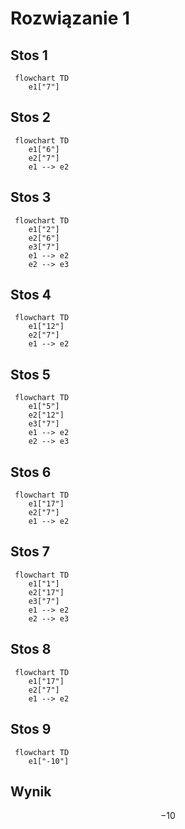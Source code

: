 # Rozwiązanie 1

## Stos 1

```mermaid
 flowchart TD
    e1["7"]
```

## Stos 2

```mermaid
 flowchart TD
    e1["6"]
    e2["7"]
    e1 --> e2
```

## Stos 3

```mermaid
 flowchart TD
    e1["2"]
    e2["6"]
    e3["7"]
    e1 --> e2
    e2 --> e3
```

## Stos 4

```mermaid
 flowchart TD
    e1["12"]
    e2["7"]
    e1 --> e2
```

## Stos 5

```mermaid
 flowchart TD
    e1["5"]
    e2["12"]
    e3["7"]
    e1 --> e2
    e2 --> e3
```

## Stos 6

```mermaid
 flowchart TD
    e1["17"]
    e2["7"]
    e1 --> e2
```

## Stos 7

```mermaid
 flowchart TD
    e1["1"]
    e2["17"]
    e3["7"]
    e1 --> e2
    e2 --> e3
```

## Stos 8

```mermaid
 flowchart TD
    e1["17"]
    e2["7"]
    e1 --> e2
```

## Stos 9

```mermaid
 flowchart TD
    e1["-10"]
```


## Wynik

$$-10$$
